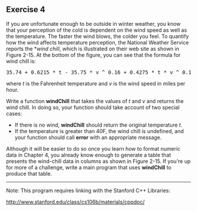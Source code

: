Exercise 4
---------- 

If you are unfortunate enough to be outside in winter weather, you know that your perception of the cold is dependent on the wind speed as well as the temperature. The faster the wind blows, the colder you feel. To quantify how the wind affects temperature perception, the National Weather Service reports the **wind chill*, which is illustrated on their web site as shown in Figure 2-15. At the bottom of the figure, you can see that the formula for wind chill is:

<pre>
35.74 + 0.6215 * t - 35.75 * v ^ 0.16 + 0.4275 * t * v ^ 0.16
</pre>

where *t* is the Fahrenheit temperature and *v* is the wind speed in miles per hour.

Write a function **windChill** that takes the values of *t* and *v* and returns the wind chill. In doing so, your function should take account of two special cases:

* If there is no wind, **windChill** should return the original temperature *t*.
* If the temperature is greater than 40F, the wind chill is undefined, and your function should call **error** with an appropriate message.

Although it will be easier to do so once you learn how to format numeric data in Chapter 4, you already know enough to generate a table that presents the wind-chill data in columns as shown in Figure 2-15. If you're up for more of a challenge, write a main program that uses **windChill** to produce that table.

---

Note: This program requires linking with the Stanford C++ Libraries:

http://www.stanford.edu/class/cs106b/materials/cppdoc/